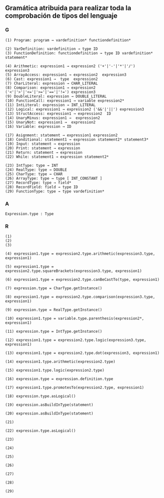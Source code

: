 ## Gramática atribuida para realizar toda la comprobación de tipos del lenguaje 
### G

    (1) Program: program → vardefinition* functiondefinition*

    (2) VarDefinition: vardefinition → type ID
    (3) FunctionDefinition: functiondefinition → type ID vardefinition* statement*

    (4) Arithmetic: expression1 → expression2 ('+'|'-'|'*'|'/') expression3
    (5) ArrayAccess: expression1 → expression2  expression3 
    (6) Cast: expression1 →  type  expression2
    (7) CharLiteral: expression → CHAR_LITERAL
    (8) Comparison: expression1 → expression2 ('<'|'>'|'<='|'>='|'=='|'!=') expression3
    (9) DoubleLiteral: expression → DOUBLE_LITERAL
    (10) FunctionCall: expression1 → variable expression2*
    (11) IntLiteral: expression → INT_LITERAL
    (12) Logical: expression1 → expression2 ('&&'|'||') expression3
    (13) StructAccess: expression1 → expression2  ID
    (14) UnaryMinus: expression1 →  expression2
    (15) UnaryNot: expression1 →  expression2
    (16) Variable: expression → ID

    (17) Asignment: statement → expression1 expression2
    (18) Conditional: statement1 → expression statement2* statement3*
    (19) Input: statement → expression
    (20) Print: statement → expression
    (21) Return: statement → expression
    (22) While: statement1 → expression statement2*

    (23) IntType: type → INT
    (24) RealType: type → DOUBLE
    (25) CharType: type → CHAR
    (26) ArrayType: type → type [ INT_CONSTANT ]
    (27) RecordType: type → field*
    (28) RecordField: field → type ID
    (29) FunctionType: type → type vardefinition*
### A
    Expression.type : Type

### R
    (1)
    (2)
    (3)

    (4) expression1.type = expression2.type.arithmetic(expression3.type, expression1)

    (5) expression1.type = expression2.type.squareBrackets(expression3.type, expression1)

    (6) expression1.type = expression2.type.canBeCastTo(type, expression1)
    
    (7) expression.type = CharType.getInstance()
    
    (8) expression1.type = expression2.type.comparison(expression3.type, expression1)
    
    (9) expression.type = RealType.getInstance()
    
    (10) expression1.type = variable.type.parenthesis(expression2*, expression1)
    
    (11) expression.type = IntType.getInstance()
    
    (12) expression1.type = expression2.type.logic(expression3.type, expression1)
    
    (13) expression1.type = expression2.type.dot(expression3, expression1)
    
    (14) expression1.type.arithmetic(expression2.type)
        
    (15) expression1.type.logic(expression2.type)
        
    (16) expression.type = expression.definition.type

    (17) expression1.type.promotesTo(expression2.type, expression1)
    
    (18) expression.type.asLogical()

    (19) expression.asBuildInType(statement)

    (20) expression.asBuildInType(statement)

    (21)

    (22) expression.type.asLogical()

    (23)

    (24)

    (25)

    (26)

    (27)

    (28)

    (29)
